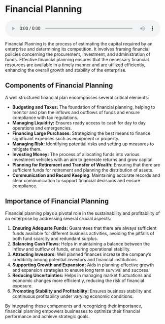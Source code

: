 # Financial Planning

<audio controls style="width: 100%;">
  <source src="../../../../../audio/4th_sem/ED/Unit-4 Feasibility Analysis for Business Plan/4.b Financial Planning, Marketing Planning.mp3" type="audio/mpeg">
  Your browser does not support the audio element.
</audio>


Financial Planning is the process of estimating the capital required by an enterprise and determining its competition. It involves framing financial policies concerning the procurement, investment, and administration of funds. Effective financial planning ensures that the necessary financial resources are available in a timely manner and are utilized efficiently, enhancing the overall growth and stability of the enterprise.

## Components of Financial Planning

A well structured financial plan encompasses several critical elements:

- **Budgeting and Taxes:** The foundation of financial planning, helping to monitor and plan the inflows and outflows of funds and ensure compliance with tax regulations.
- **Managing Liquidity:** Ensures ready access to cash for day to day operations and emergencies.
- **Financing Large Purchases:** Strategizing the best means to finance significant expenses such as equipment or property.
- **Managing Risk:** Identifying potential risks and setting up measures to mitigate them.
- **Investing Money:** The process of allocating funds into various investment vehicles with an aim to generate returns and grow capital.
- **Planning for Retirement and Transfer of Wealth:** Ensuring that there are sufficient funds for retirement and planning the distribution of assets.
- **Communication and Record Keeping:** Maintaining accurate records and clear communication to support financial decisions and ensure compliance.

## Importance of Financial Planning

Financial planning plays a pivotal role in the sustainability and profitability of an enterprise by addressing several crucial aspects:

1. **Ensuring Adequate Funds:** Guarantees that there are always sufficient funds available for different business activities, avoiding the pitfalls of both fund scarcity and redundant surplus.
2. **Balancing Cash Flows:** Helps in maintaining a balance between the inflow and outflow of funds, ensuring operational stability.
3. **Attracting Investors:** Well planned finances increase the company’s credibility among potential investors and financial institutions.
4. **Supporting Growth and Expansion:** Aids in planning effective growth and expansion strategies to ensure long term survival and success.
5. **Reducing Uncertainties:** Helps in managing market fluctuations and economic changes more efficiently, reducing the risk of financial exposure.
6. **Promoting Stability and Profitability:** Ensures business stability and continuous profitability under varying economic conditions.

By integrating these components and recognizing their importance, financial planning empowers businesses to optimize their financial performance and achieve strategic goals.